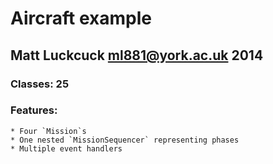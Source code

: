 Aircraft example
==================

Matt Luckcuck <ml881@york.ac.uk> 2014
-----------------------------------

### Classes: 25

### Features:
	* Four `Mission`s
	* One nested `MissionSequencer` representing phases
	* Multiple event handlers
